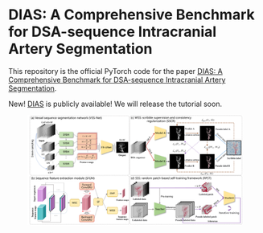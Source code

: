 # DIAS: A Comprehensive Benchmark for DSA-sequence Intracranial Artery Segmentation
This repository is the official PyTorch code for the paper [DIAS: A Comprehensive Benchmark for DSA-sequence Intracranial Artery Segmentation](https://arxiv.org/pdf/2306.12153.pdf).
<!-- This repository is the official PyTorch code for the paper '[PHTrans: Parallelly Aggregating Global and Local Representations for Medical Image Segmentation](https://arxiv.org/abs/2203.04568)' (Wentao Liu, Tong Tian, Weijin Xu, Huihua Yang, and Xipeng Pan) -->
New! [DIAS](https://zenodo.org/records/11632814) is publicly available!
We will release the tutorial soon.

<div align="center">
  <img src="method.png" width="85%">
</div>



